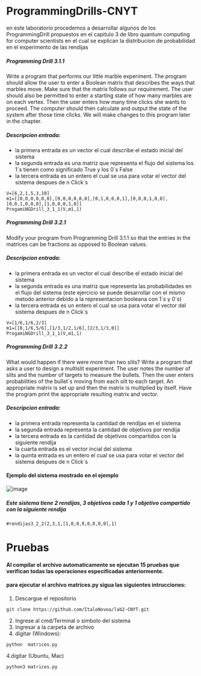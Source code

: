 # ProgrammingDrills-CNYT

en este laboratorio procedemos a desarrollar algunos de los ProgrammingDrill propuestos en el capitulo 3 de libro quantum computing for computer scientists en el cual se explican la distribucion de probabilidad en el experimento de las rendijas

##### Programming Drill 3.1.1 
Write a program that performs our little marble experiment.
The program should allow the user to enter a Boolean matrix that describes the
ways that marbles move. Make sure that the matrix follows our requirement. The user
should also be permitted to enter a starting state of how many marbles are on each
vertex. Then the user enters how many time clicks she wants to proceed. The computer
should then calculate and output the state of the system after those time clicks.
We will make changes to this program later in the chapter.

##### Descripcion entrada:
- la primera entrada es un vector el cual describe el estado inicial del sistema
- la segunda entrada es una matriz que representa el flujo del sistema los 1´s tienen como significado True y los 0´s False
- la tercera entrada es un entero el cual se usa para votar el vector del sistema despues de n Click´s

~~~~
V=[6,2,1,5,3,10]
m1=[[0,0,0,0,0,0],[0,0,0,0,0,0],[0,1,0,0,0,1],[0,0,0,1,0,0],[0,0,1,0,0,0],[1,0,0,0,1,0]]
ProgamiNGDrill_3_1_1(V,m1,1)
~~~~

##### Programming Drill 3.2.1
Modify your program from Programming Drill 3.1.1 so that the entries in the matrices can be fractions as opposed to Boolean values.


##### Descripcion entrada:
- la primera entrada es un vector el cual describe el estado inicial del sistema
- la segunda entrada es una matriz que representa las probabilidades en el flujo del sistema (este ejercicio se puede desarrollar con el mismo metodo anterior debido a la representacion booleana con 1´s y 0´s)
- la tercera entrada es un entero el cual se usa para votar el vector del sistema despues de n Click´s

~~~~
V=[1/6,1/6,2/3]
m1=[[0,1/6,5/6],[1/3,1/2,1/6],[2/3,1/3,0]]
ProgamiNGDrill_3_1_1(V,m1,1)
~~~~

##### Programming Drill 3.2.2
What would happen if there were more than two slits? Write a program that asks a user to design a multislit experiment. The user notes
the number of slits and the number of targets to measure the bullets. Then the user enters probabilities of the bullet´s moving from each slit to each target. An appropriate matrix is set up and then the matrix is multiplied by itself. Have the program print the
appropriate resulting matrix and vector.


##### Descripcion entrada:
- la primera entrada representa la cantidad de rendijas en el sistema
- la segunda entrada representa la cantidad de objetivos por rendija
- la tercera entrada es la cantidad de objetivos compartidos con la siguiente rendija
- la cuarta entrada es el vector incial del sistema
- la quinta entrada es un entero el cual se usa para votar el vector del sistema despues de n Click´s


#### Ejemplo del sistema mostrado en el ejemplo
![image](https://user-images.githubusercontent.com/42522754/65380439-44956e80-dca1-11e9-8610-d1eb275a1e3b.png)
##### Este sistema tiene 2 rendijas, 3 objetivos cada 1 y 1 objetivo compartido con la siguiente rendija


~~~~
#rendijas3_2_2(2,3,1,[1,0,0,0,0,0,0,0],1)
~~~~



# Pruebas
#### Al compilar el archivo automaticamente se ejecutan 15 pruebas que verifican todas las operaciones especificadas anteriormente.
#### para ejecutar el archivo matrices.py sigua las siguientes intrucciones:

1. Descargue el repositorio
~~~~
git clone https://github.com/ItaloNovoa/lab2-CNYT.git
~~~~
2. Ingrese al cmd/Terminal o simbolo del sistema
3. Ingresar a la carpeta de archivo 
4. digitar (Windows):
~~~~
python  matrices.py 
~~~~ 
4.digitar (Ubuntu, Mac)
~~~~
python3 matrices.py 
~~~~
